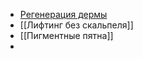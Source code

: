 - [Регенерация дермы](https://github.com/M-Ceccarelli/protocolli-di-procedura/blob/main/%D0%A0%D0%B5%D0%B3%D0%B5%D0%BD%D0%B5%D1%80%D0%B0%D1%86%D0%B8%D1%8F%20%D0%B4%D0%B5%D1%80%D0%BC%D1%8B.md)
- [[Лифтинг без скальпеля]]
- [[Пигментные пятна]]
- 
